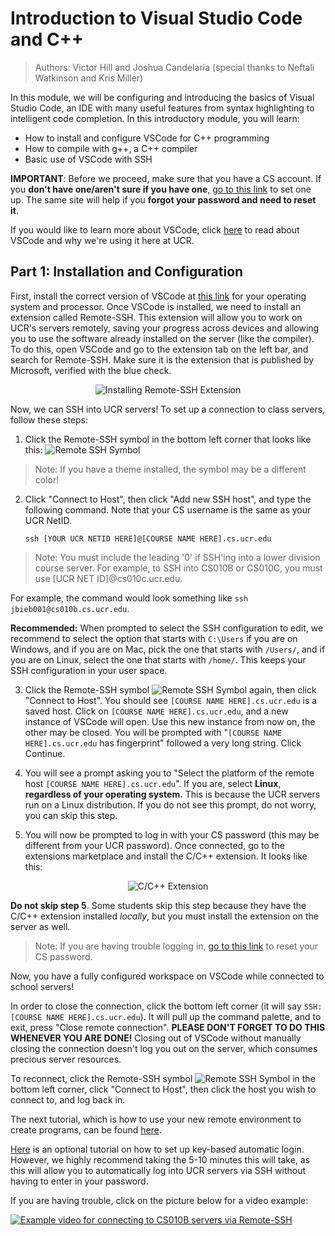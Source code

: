 # Introduction to Visual Studio Code and C++

> Authors: Victor Hill and Joshua Candelaria (special thanks to Neftali Watkinson and Kris Miller)

In this module, we will be configuring and introducing the basics of Visual Studio Code, an IDE with many useful features from syntax highlighting to intelligent code completion. In this introductory module, you will learn:

* How to install and configure VSCode for C++ programming
* How to compile with g++, a C++ compiler
* Basic use of VSCode with SSH

**IMPORTANT**: Before we proceed, make sure that you have a CS account. If you **don't have one/aren't sure if you have one**, <a target="_blank" rel="noopener noreferrer" href="https://sites.google.com/a/ucr.edu/cse-instructional-support/home/accounts#h.r2x4rti8gpg9">go to this link</a> to set one up. The same site will help if you **forgot your password and need to reset it**.

If you would like to learn more about VSCode, click [here](VSCodeInfo.md) to read about VSCode and why we're using it here at UCR.

## Part 1: Installation and Configuration

First, install the correct version of VSCode at <a target="_blank" rel="noopener noreferrer" href="https://code.visualstudio.com/download">this link</a> for your operating system and processor. Once VSCode is installed, we need to install an extension called Remote-SSH. This extension will allow you to work on UCR's servers remotely, saving your progress across devices and allowing you to use the software already installed on the server (like the compiler). To do this, open VSCode and go to the extension tab on the left bar, and search for Remote-SSH. Make sure it is the extension that is published by Microsoft, verified with the blue check.

<p align="center">
    <img src="images/installremotessh.gif" alt="Installing Remote-SSH Extension">
</p>

Now, we can SSH into UCR servers! To set up a connection to class servers, follow these steps:

1. Click the Remote-SSH symbol in the bottom left corner that looks like this: ![Remote SSH Symbol](images/remotesshsymbol.png) 

> Note: If you have a theme installed, the symbol may be a different color!

2. Click "Connect to Host", then click "Add new SSH host", and type the following command. Note that your CS username is the same as your UCR NetID.

    ``` ssh [YOUR UCR NETID HERE]@[COURSE NAME HERE].cs.ucr.edu ```

> Note: You must include the leading '0' if SSH'ing into a lower division course server. For example, to SSH into CS010B or CS010C, you must use [UCR NET ID]@cs010c.ucr.edu.

For example, the command would look something like `ssh jbieb001@cs010b.cs.ucr.edu`.

**Recommended:** When prompted to select the SSH configuration to edit, we recommend to select the option that starts with `C:\Users` if you are on Windows, and if you are on Mac, pick the one that starts with `/Users/`, and if you are on Linux, select the one that starts with `/home/`. This keeps your SSH configuration in your user space.

3. Click the Remote-SSH symbol ![Remote SSH Symbol](images/remotesshsymbol.png) again, then click "Connect to Host". You should see `[COURSE NAME HERE].cs.ucr.edu` is a saved host. Click on `[COURSE NAME HERE].cs.ucr.edu`, and a new instance of VSCode will open. Use this new instance from now on, the other may be closed. You will be prompted with "`[COURSE NAME HERE].cs.ucr.edu` has fingerprint" followed a very long string. Click Continue.

4. You will see a prompt asking you to "Select the platform of the remote host `[COURSE NAME HERE].cs.ucr.edu`". If you are, select **Linux**, **regardless of your operating system.** This is because the UCR servers run on a Linux distribution. If you do not see this prompt, do not worry, you can skip this step.

5. You will now be prompted to log in with your CS password (this may be different from your UCR password). Once connected, go to the extensions marketplace and install the C/C++ extension. It looks like this:

<p align="center">
    <img src="images/cppextension.png" alt="C/C++ Extension">
</p>

**Do not skip step 5**. Some students skip this step because they have the C/C++ extension installed *locally*, but you must install the extension on the server as well.

> Note: If you are having trouble logging in, <a target="_blank" rel="noopener noreferrer" href="https://sites.google.com/a/ucr.edu/cse-instructional-support/home/accounts#h.r2x4rti8gpg9">go to this link</a> to reset your CS password.

Now, you have a fully configured workspace on VSCode while connected to school servers!

In order to close the connection, click the bottom left corner (it will say `SSH: [COURSE NAME HERE].cs.ucr.edu`). It will pull up the command palette, and to exit, press "Close remote connection". **PLEASE DON'T FORGET TO DO THIS WHENEVER YOU ARE DONE!** Closing out of VSCode without manually closing the connection doesn't log you out on the server, which consumes precious server resources.

To reconnect, click the Remote-SSH symbol ![Remote SSH Symbol](images/remotesshsymbol.png) in the bottom left corner, click "Connect to Host", then click the host you wish to connect to, and log back in.

The next tutorial, which is how to use your new remote environment to create programs, can be found [here](../first-program/).

[Here](../key-based-login/) is an optional tutorial on how to set up key-based automatic login. However, we highly recommend taking the 5-10 minutes this will take, as this will allow you to automatically log into UCR servers via SSH without having to enter in your password.

If you are having trouble, click on the picture below for a video example:

[![Example video for connecting to CS010B servers via Remote-SSH](https://img.youtube.com/vi/YtYMn4cmBE0/maxresdefault.jpg)](https://www.youtube.com/watch?v=YtYMn4cmBE0)

